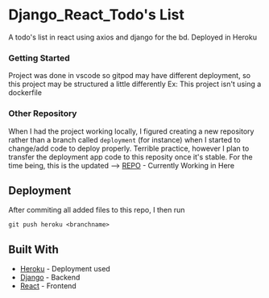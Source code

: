 # Django_React_Todo's List

A todo's list in react using axios and django for the bd. Deployed in Heroku

### Getting Started

Project was done in vscode so gitpod may have different deployment, so this project may be structured a little differently Ex: This project isn't using a dockerfile

### Other Repository
When I had the project working locally, I figured creating a new repository rather than a branch called `deployment` (for instance) when I started to change/add code to deploy properly. Terrible practice, however I plan to transfer the deployment app code to this reposity once it's stable. For the time being, this is the updated --> [REPO](https://github.com/geekwise-alfredo-diaz/django-react-heroku) - Currently Working in Here

## Deployment

After commiting all added files to this repo, I then run
```
git push heroku <branchname>
```

## Built With

* [Heroku](https://www.heroku.com/) - Deployment used
* [Django](https://www.djangoproject.com/) - Backend
* [React](https://reactjs.org/) - Frontend

